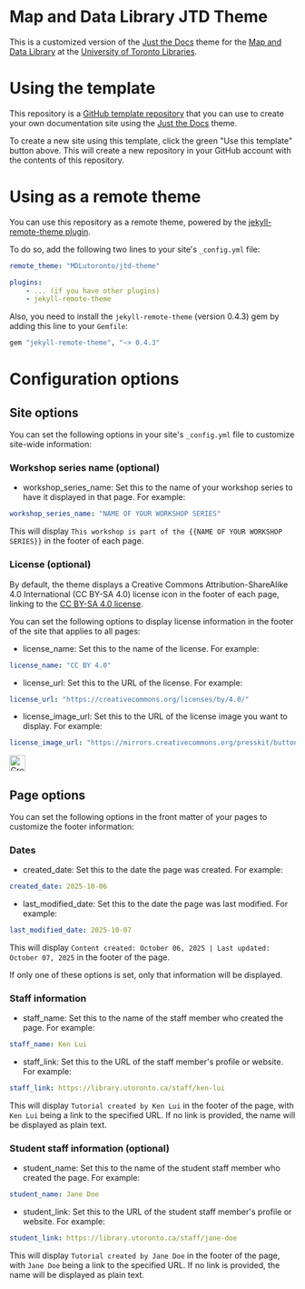 # Map and Data Library JTD Theme
This is a customized version of the [Just the Docs](https://just-the-docs.com) theme for the [Map and Data Library](https://mdl.library.utoronto.ca) at the [University of Toronto Libraries](https://www.library.utoronto.ca).


# Using the template
This repository is a [GitHub template repository](https://docs.github.com/en/repositories/creating-and-managing-repositories/creating-a-repository-from-a-template) that you can use to create your own documentation site using the [Just the Docs](https://just-the-docs.com) theme.

To create a new site using this template, click the green "Use this template" button above. This will create a new repository in your GitHub account with the contents of this repository.

# Using as a remote theme
You can use this repository as a remote theme, powered by the [jekyll-remote-theme plugin](https://github.com/benbalter/jekyll-remote-theme). 

To do so, add the following two lines to your site's `_config.yml` file:
```yaml
remote_theme: "MDLutoronto/jtd-theme"

plugins:
    - ... (if you have other plugins)
    - jekyll-remote-theme
```
Also, you need to install the `jekyll-remote-theme` (version 0.4.3) gem by adding this line to your `Gemfile`:
```ruby
gem "jekyll-remote-theme", "~> 0.4.3"
```

# Configuration options
## Site options
You can set the following options in your site's `_config.yml` file to customize site-wide information:

### Workshop series name (optional)
- workshop_series_name: Set this to the name of your workshop series to have it displayed in that page. For example:
```yaml
workshop_series_name: "NAME OF YOUR WORKSHOP SERIES"
```
This will display `This workshop is part of the {{NAME OF YOUR WORKSHOP SERIES}}` in the footer of each page.

### License (optional)
By default, the theme displays a Creative Commons Attribution-ShareAlike 4.0 International (CC BY-SA 4.0) license icon in the footer of each page, linking to the [CC BY-SA 4.0 license](https://creativecommons.org/licenses/by-sa/4.0/).

You can set the following options to display license information in the footer of the site that applies to all pages:

- license_name: Set this to the name of the license. For example:
```yaml
license_name: "CC BY 4.0"
```
- license_url: Set this to the URL of the license. For example:
```yaml
license_url: "https://creativecommons.org/licenses/by/4.0/"
```
- license_image_url: Set this to the URL of the license image you want to display. For example:
```yaml
license_image_url: "https://mirrors.creativecommons.org/presskit/buttons/88x31/svg/by-sa.svg"
```
<a target="_blank" rel="noopener noreferrer" href="https://creativecommons.org/licenses/by-sa/4.0/"><img src="https://mirrors.creativecommons.org/presskit/buttons/88x31/svg/by-sa.svg" alt="Creative Commons Attribution-ShareAlike 4.0 International icon" style="height:2em;"></a>

## Page options
You can set the following options in the front matter of your pages to customize the footer information:

### Dates
- created_date: Set this to the date the page was created. For example:
```yaml
created_date: 2025-10-06
```
- last_modified_date: Set this to the date the page was last modified. For example:
```yaml
last_modified_date: 2025-10-07
```
This will display `Content created: October 06, 2025 | Last updated: October 07, 2025` in the footer of the page.

If only one of these options is set, only that information will be displayed.

### Staff information
- staff_name: Set this to the name of the staff member who created the page. For example:
```yaml
staff_name: Ken Lui
```
- staff_link: Set this to the URL of the staff member's profile or website. For example:
```yaml
staff_link: https://library.utoronto.ca/staff/ken-lui
```
This will display `Tutorial created by Ken Lui` in the footer of the page, with `Ken Lui` being a link to the specified URL. If no link is provided, the name will be displayed as plain text.

### Student staff information (optional)
- student_name: Set this to the name of the student staff member who created the page. For example:
```yaml
student_name: Jane Doe
```
- student_link: Set this to the URL of the student staff member's profile or website. For example:
```yaml
student_link: https://library.utoronto.ca/staff/jane-doe
```
This will display `Tutorial created by Jane Doe` in the footer of the page, with `Jane Doe` being a link to the specified URL. If no link is provided, the name will be displayed as plain text.
